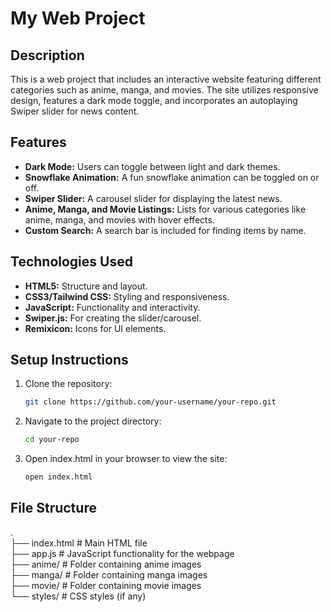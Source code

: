 # My Web Project

## Description
This is a web project that includes an interactive website featuring different categories such as anime, manga, and movies. The site utilizes responsive design, features a dark mode toggle, and incorporates an autoplaying Swiper slider for news content.

## Features
- **Dark Mode:** Users can toggle between light and dark themes.
- **Snowflake Animation:** A fun snowflake animation can be toggled on or off.
- **Swiper Slider:** A carousel slider for displaying the latest news.
- **Anime, Manga, and Movie Listings:** Lists for various categories like anime, manga, and movies with hover effects.
- **Custom Search:** A search bar is included for finding items by name.

## Technologies Used
- **HTML5:** Structure and layout.
- **CSS3/Tailwind CSS:** Styling and responsiveness.
- **JavaScript:** Functionality and interactivity.
- **Swiper.js:** For creating the slider/carousel.
- **Remixicon:** Icons for UI elements.

## Setup Instructions

1. Clone the repository:
   ```bash
   git clone https://github.com/your-username/your-repo.git

2. Navigate to the project directory:
   ```bash
   cd your-repo
3. Open index.html in your browser to view the site:
   ```bash
   open index.html

## File Structure
.<br>
├── index.html      # Main HTML file<br>
├── app.js          # JavaScript functionality for the webpage<br>
├── anime/          # Folder containing anime images<br>
├── manga/          # Folder containing manga images<br>
├── movie/          # Folder containing movie images<br>
└── styles/         # CSS styles (if any)<br>
